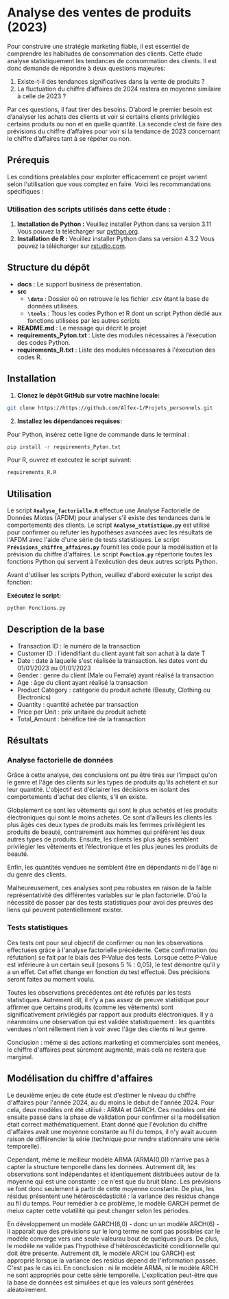 # Analyse des ventes de produits (2023)

Pour construire une stratégie marketing fiable, il est essentiel de comprendre les habitudes de consommation des clients. Cette étude analyse statistiquement les tendances de consommation des clients. Il est donc demande de répondre à deux questions majeures:

1. Existe-t-il des tendances significatives dans la vente de produits ?
2. La fluctuation du chiffre d’affaires de 2024 restera en moyenne similaire à celle de 2023 ?

Par ces questions, il faut tirer des besoins. D’abord le premier besoin est d’analyser les achats des clients et voir si certains clients privilégies certains produits ou non et en quelle quantité. La seconde c’est de faire des prévisions du chiffre d’affaires pour voir si la tendance de 2023 concernant le chiffre d’affaires tant à se répéter ou non.


## Prérequis
Les conditions préalables pour exploiter efficacement ce projet varient selon l'utilisation que vous comptez en faire. Voici les recommandations spécifiques :

### Utilisation des scripts utilisés dans cette étude :

1. **Installation de Python :** Veuillez installer Python dans sa version 3.11 Vous pouvez la télécharger  sur [python.org](https://www.python.org/).
1. **Installation de R :** Veuillez installer Python dans sa version 4.3.2 Vous pouvez la télécharger  sur [rstudio.com](https://cran.rstudio.com/bin/windows//base/old/).

   
## Structure du dépôt 

- __docs__ : Le support business de présentation.      
- __src__     
    - **`\data`** : Dossier où on retrouve le les fichier .csv étant la base de données utilisées.      
    - **`\tools`** : Ttous les codes Python et R dont un script Python dédié aux fonctions utilisées par les autres scripts       
- __README.md__ : Le message qui décrit le projet         
- __requirements_Pyton.txt__ : Liste des modules nécessaires à l'éxecution des codes Python.  
- __requirements_R.txt__ : Liste des modules nécessaires à l'éxecution des codes R.      

## Installation

1. **Clonez le dépôt GitHub sur votre machine locale:** 
```bash
git clone https://https://github.com/Alfex-1/Projets_personnels.git
```

2. **Installez les dépendances requises:**

Pour Python, insérez cette ligne de commande dans le terminal :
```bash
pip install -r requirements_Pyton.txt
```
Pour R, ouvrez et exécutez le script suivant:
```bash
requirements_R.R
```

## Utilisation

Le script **`Analyse_factorielle.R`** effectue une Analyse Factorielle de Données Mixtes (AFDM) pour analyser s'il existe des tendances dans le comportements des clients.
Le script **`Analyse_statistique.py`** est utilisé pour confirmer ou refuter les hypothèses avancées avec les résultats de l'AFDM avec l'aide d'une série de tests statistiques.
Le script **`Prévisions_chiffre_affaires.py`** fournit les code pour la modélisation et la prévision du chiffre d'affaires.
Le script **`Fonction.py`** répertorie toutes les fonctions Python qui servent à l'exécution des deux autres scripts Python.

Avant d'utiliser les scripts Python, veuillez d'abord exécuter le script des fonction:

**Exécutez le script:** 
```bash
python Fonctions.py  
```

## Description de la base

- Transaction ID : le numéro de la transaction
- Customer ID : l'idendifiant du client ayant fait son achat à la date T
- Date : date à laquelle s'est réalisée la transaction. les dates vont du 01/01/2023 au 01/01/2023
- Gender : genre du client (Male ou Female) ayant réalisé la transaction
- Age : âge du client ayant réalisé la transaction
- Product Category : catégorie du produit acheté (Beauty, Clothing ou Electronics)
- Quantity : quantité achetée par transaction
- Price per Unit : prix unitaire du produit acheté
- Total_Amount : bénéfice tiré de la transaction

## Résultats

### Analyse factorielle de données 

Grâce à cette analyse, des conclusions ont pu être tirés sur l'impact qu'on le genre et l'âge des clients sur les types de produits qu'ils achètent et sur leur quantité.
L'objectif est d'éclairer les décisions en isolant des comportements d'achat des clients, s'il en existe.

Globalement ce sont les vêtements qui sont le plus achetés et les produits électroniques qui sont le moins achetés. Ce sont d'ailleurs les clients les plus âgés ces deux types de produits mais les femmes privilégient les produits de beauté, contrairement aux hommes qui préfèrent les deux autres types de produits. Ensuite, les clients les plus âgés semblent privilégier les vêtements et l’électronique et les plus jeunes les produits de beauté.

Enfin, les quantités vendues ne semblent être en dépendants ni de l'âge ni du genre des clients.

Malheureusement, ces analyses sont peu robustes en raison de la faible représentativité des différentes variables sur le plan factorielle. D'où la nécessité de passer par des tests statistiques pour avoi des preuves des liens qui peuvent potentiellement exister.

### Tests statistiques

Ces tests ont pour seul objectif de confirmer ou non les observations effectuées grâce à l'analyse factorielle précédente. Cette confirmation (ou réfutation) se fait par le biais des P-Value des tests. Lorsque cette P-Value est inférieure à un certain seuil (posons 5 % : 0,05), le test démontre qu'il y a un effet. Cet effet change en fonction du test effectué. Des précisions seront faites au moment voulu.

Toutes les observations précédentes ont été refutés par les tests statistiques. Autrement dit, il n'y a pas assez de preuve statistique pour affirmer que certains produits (comme les vêtements) sont significativement privilégiés par rapport aux produits éléctroniques.
Il y a néanmoins une observation qui est validée statistiquement : les quantités vendues n'ont réllement rien à voir avec l'âge des clients ni leur genre.

Conclusion : même si des actions marketing et commerciales sont menées, le chiffre d'affaires peut sûrement augmenté, mais cela ne restera que marginal.

## Modélisation du chiffre d'affaires

Le deuxième enjeu de cete étude est d'estimer le niveau du chiffre d'affaires pour l'année 2024, au du moins le debut de l'année 2024.
Pour cela, deux modèles ont été utilisé : ARMA et GARCH. Ces modèles ont été ensuite passé dans la phase de validation pour confirmer si la modélisation était correct mathématiquement.
Etant donné que l'évolution du chiffre d'affaires avait une moyenne constante au fil du temps, il n'y avait aucuen raison de différencier la série (technique pour rendre stationnaire une série temporelle).

Cependant, même le meilleur modèle ARMA (ARMA(0,0)) n'arrive pas à capter la structure temporelle dans les données. Autrement dit, les observations sont indépendantes et identiquement distribuées autour de la moyenne qui est une constante : ce n'est que du bruit blanc. Les prévisions se font donc seulement à partir de cette moyenne constante. De plus, les résidus présentent une hétéroscédasticité : la variance des résidus change au fil du temps. Pour remédier à ce problème, le modèle GARCH permet de meiux capter cette volatilité qui peut changer selon les périodes.

En développement un modèle GARCH(6,0) - donc un un modèle ARCH(6) - il apparait que des prévisions sur le long terme ne sont pas possibles car le modèle converge vers une seule valeurau bout de quelques jours. De plus, le modèle ne valide pas l'hypothèse d'hétéroscédasticité conditionnelle qui doit être présente. Autrement dit, le modèle ARCH (ou GARCH) est approprié lorsque la variance des résidus dépend de l'information passée. C'est pas le cas ici.
En conclusion : ni le modèle ARMA, ni le modèle ARCH ne sont appropriés pour cette série temporelle. L'explication peut-être que la base de données est simulées et que les valeurs sont générées aléatoirement.